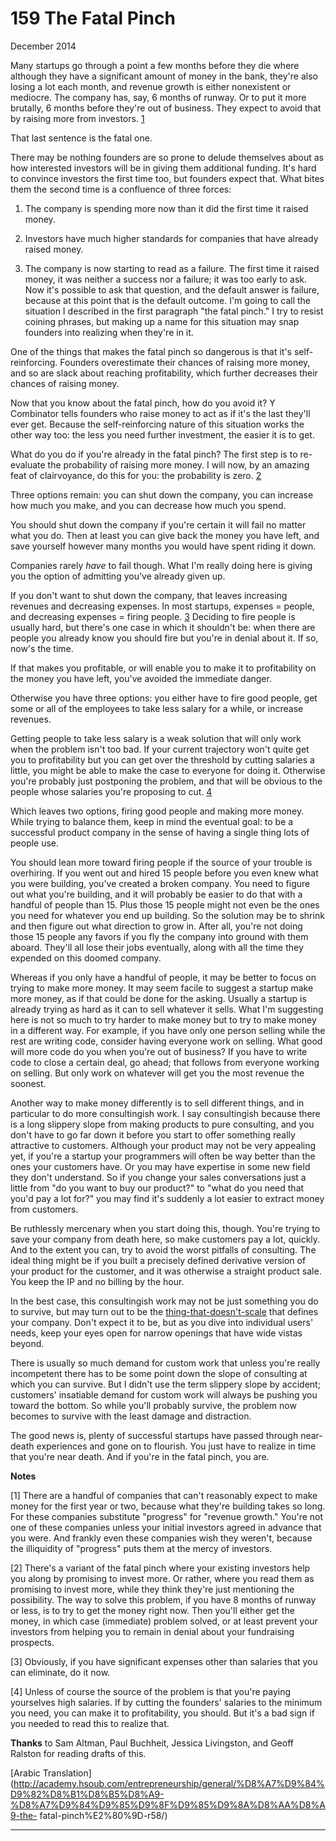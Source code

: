 # 159 The Fatal Pinch


  
 
  
 December 2014   
  
 Many startups go through a point a few months before they die where although they have a significant amount of money in the bank, they're also losing a lot each month, and revenue growth is either nonexistent or mediocre. The company has, say, 6 months of runway. Or to put it more brutally, 6 months before they're out of business. They expect to avoid that by raising more from investors. [1](#the_fatal_pinch_note1)   
  
 That last sentence is the fatal one.   
  
 There may be nothing founders are so prone to delude themselves about as how interested investors will be in giving them additional funding. It's hard to convince investors the first time too, but founders expect that. What bites them the second time is a confluence of three forces:   
  
   1. The company is spending more now than it did the first time it raised money.   
  
 

   2. Investors have much higher standards for companies that have already raised money.   
  
 

 
  3. The company is now starting to read as a failure. The first time it raised money, it was neither a success nor a failure; it was too early to ask. Now it's possible to ask that question, and the default answer is failure, because at this point that is the default outcome. 
 I'm going to call the situation I described in the first paragraph "the fatal pinch." I try to resist coining phrases, but making up a name for this situation may snap founders into realizing when they're in it.   
  
 One of the things that makes the fatal pinch so dangerous is that it's self- reinforcing. Founders overestimate their chances of raising more money, and so are slack about reaching profitability, which further decreases their chances of raising money.   
  
 Now that you know about the fatal pinch, how do you avoid it? Y Combinator tells founders who raise money to act as if it's the last they'll ever get. Because the self-reinforcing nature of this situation works the other way too: the less you need further investment, the easier it is to get.   
  
 What do you do if you're already in the fatal pinch? The first step is to re- evaluate the probability of raising more money. I will now, by an amazing feat of clairvoyance, do this for you: the probability is zero. [2](#the_fatal_pinch_note2)   
  
 Three options remain: you can shut down the company, you can increase how much you make, and you can decrease how much you spend.   
  
 You should shut down the company if you're certain it will fail no matter what you do. Then at least you can give back the money you have left, and save yourself however many months you would have spent riding it down.   
  
 Companies rarely _have_ to fail though. What I'm really doing here is giving you the option of admitting you've already given up.   
  
 If you don't want to shut down the company, that leaves increasing revenues and decreasing expenses. In most startups, expenses = people, and decreasing expenses = firing people. [3](#the_fatal_pinch_note3) Deciding to fire people is usually hard, but there's one case in which it shouldn't be: when there are people you already know you should fire but you're in denial about it. If so, now's the time.   
  
 If that makes you profitable, or will enable you to make it to profitability on the money you have left, you've avoided the immediate danger.   
  
 Otherwise you have three options: you either have to fire good people, get some or all of the employees to take less salary for a while, or increase revenues.   
  
 Getting people to take less salary is a weak solution that will only work when the problem isn't too bad. If your current trajectory won't quite get you to profitability but you can get over the threshold by cutting salaries a little, you might be able to make the case to everyone for doing it. Otherwise you're probably just postponing the problem, and that will be obvious to the people whose salaries you're proposing to cut. [4](#the_fatal_pinch_note4)   
  
 Which leaves two options, firing good people and making more money. While trying to balance them, keep in mind the eventual goal: to be a successful product company in the sense of having a single thing lots of people use.   
  
 You should lean more toward firing people if the source of your trouble is overhiring. If you went out and hired 15 people before you even knew what you were building, you've created a broken company. You need to figure out what you're building, and it will probably be easier to do that with a handful of people than 15. Plus those 15 people might not even be the ones you need for whatever you end up building. So the solution may be to shrink and then figure out what direction to grow in. After all, you're not doing those 15 people any favors if you fly the company into ground with them aboard. They'll all lose their jobs eventually, along with all the time they expended on this doomed company.   
  
 Whereas if you only have a handful of people, it may be better to focus on trying to make more money. It may seem facile to suggest a startup make more money, as if that could be done for the asking. Usually a startup is already trying as hard as it can to sell whatever it sells. What I'm suggesting here is not so much to try harder to make money but to try to make money in a different way. For example, if you have only one person selling while the rest are writing code, consider having everyone work on selling. What good will more code do you when you're out of business? If you have to write code to close a certain deal, go ahead; that follows from everyone working on selling. But only work on whatever will get you the most revenue the soonest.   
  
 Another way to make money differently is to sell different things, and in particular to do more consultingish work. I say consultingish because there is a long slippery slope from making products to pure consulting, and you don't have to go far down it before you start to offer something really attractive to customers. Although your product may not be very appealing yet, if you're a startup your programmers will often be way better than the ones your customers have. Or you may have expertise in some new field they don't understand. So if you change your sales conversations just a little from "do you want to buy our product?" to "what do you need that you'd pay a lot for?" you may find it's suddenly a lot easier to extract money from customers.   
  
 Be ruthlessly mercenary when you start doing this, though. You're trying to save your company from death here, so make customers pay a lot, quickly. And to the extent you can, try to avoid the worst pitfalls of consulting. The ideal thing might be if you built a precisely defined derivative version of your product for the customer, and it was otherwise a straight product sale. You keep the IP and no billing by the hour.   
  
 In the best case, this consultingish work may not be just something you do to survive, but may turn out to be the [thing-that-doesn't-scale](ds.html) that defines your company. Don't expect it to be, but as you dive into individual users' needs, keep your eyes open for narrow openings that have wide vistas beyond.   
  
 There is usually so much demand for custom work that unless you're really incompetent there has to be some point down the slope of consulting at which you can survive. But I didn't use the term slippery slope by accident; customers' insatiable demand for custom work will always be pushing you toward the bottom. So while you'll probably survive, the problem now becomes to survive with the least damage and distraction.   
  
 The good news is, plenty of successful startups have passed through near-death experiences and gone on to flourish. You just have to realize in time that you're near death. And if you're in the fatal pinch, you are.   
  
 
  
 
  
 
  
 
  
 **Notes**   
  
 <a name=the_fatal_pinch_note1>[1]</a> There are a handful of companies that can't reasonably expect to make money for the first year or two, because what they're building takes so long. For these companies substitute "progress" for "revenue growth." You're not one of these companies unless your initial investors agreed in advance that you were. And frankly even these companies wish they weren't, because the illiquidity of "progress" puts them at the mercy of investors.   
  
 <a name=the_fatal_pinch_note2>[2]</a> There's a variant of the fatal pinch where your existing investors help you along by promising to invest more. Or rather, where you read them as promising to invest more, while they think they're just mentioning the possibility. The way to solve this problem, if you have 8 months of runway or less, is to try to get the money right now. Then you'll either get the money, in which case (immediate) problem solved, or at least prevent your investors from helping you to remain in denial about your fundraising prospects.   
  
 <a name=the_fatal_pinch_note3>[3]</a> Obviously, if you have significant expenses other than salaries that you can eliminate, do it now.   
  
 <a name=the_fatal_pinch_note4>[4]</a> Unless of course the source of the problem is that you're paying yourselves high salaries. If by cutting the founders' salaries to the minimum you need, you can make it to profitability, you should. But it's a bad sign if you needed to read this to realize that.   
  
 **Thanks** to Sam Altman, Paul Buchheit, Jessica Livingston, and Geoff Ralston for reading drafts of this.   
  
 
  
 
  
 
  
 [Arabic 
Translation](http://academy.hsoub.com/entrepreneurship/general/%D8%A7%D9%84%D9%82%D8%B1%D8%B5%D8%A9-%D8%A7%D9%84%D9%85%D9%8F%D9%85%D9%8A%D8%AA%D8%A9-the-
 fatal-pinch%E2%80%9D-r58/)   
  
 
  
 
  
 
  
 

 
* * *
 

 

